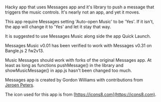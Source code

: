 Hacky app that uses Messages app and it's library to push a message that triggers the music controls. It's nearly not an app, and yet it moves.

This app require Messages setting 'Auto-open Music' to be 'Yes'. If it isn't, the app will change it to 'Yes' and let it stay that way.

It is suggested to use Messages Music along side the app Quick Launch.

Messages Music v0.01 has been verified to work with Messages v0.31 on Bangle.js 2 fw2v13.

Music Messages should work with forks of the original Messages app. At least as long as functions pushMessage() in the library and showMusicMessage() in app.js hasn't been changed too much.

Messages app is created by Gordon Williams with contributions from [Jeroen Peters](https://github.com/jeroenpeters1986).

The icon used for this app is from [https://icons8.com](https://icons8.com).
